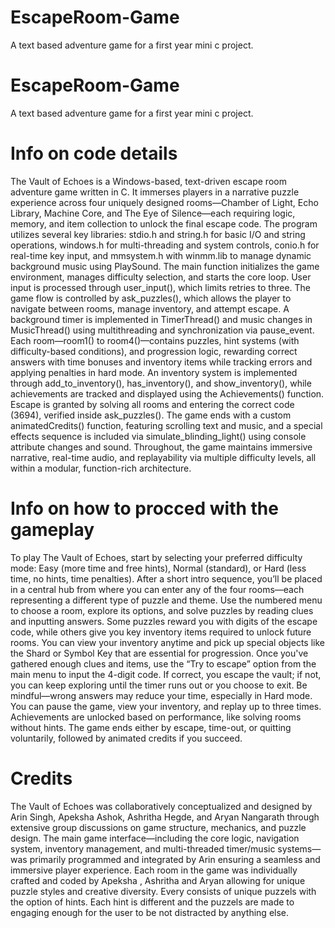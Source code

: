 # EscapeRoom-Game
A text based adventure game for a first year mini c project. 
# EscapeRoom-Game
A text based adventure game for a first year mini c project. 
# Info on code details
The Vault of Echoes is a Windows-based, text-driven escape room adventure game written in C. It immerses players in a narrative puzzle experience across four uniquely designed rooms—Chamber of Light, Echo Library, Machine Core, and The Eye of Silence—each requiring logic, memory, and item collection to unlock the final escape code. The program utilizes several key libraries: stdio.h and string.h for basic I/O and string operations, windows.h for multi-threading and system controls, conio.h for real-time key input, and mmsystem.h with winmm.lib to manage dynamic background music using PlaySound. The main function initializes the game environment, manages difficulty selection, and starts the core loop. User input is processed through user_input(), which limits retries to three. The game flow is controlled by ask_puzzles(), which allows the player to navigate between rooms, manage inventory, and attempt escape. A background timer is implemented in TimerThread() and music changes in MusicThread() using multithreading and synchronization via pause_event. Each room—room1() to room4()—contains puzzles, hint systems (with difficulty-based conditions), and progression logic, rewarding correct answers with time bonuses and inventory items while tracking errors and applying penalties in hard mode. An inventory system is implemented through add_to_inventory(), has_inventory(), and show_inventory(), while achievements are tracked and displayed using the Achievements() function. Escape is granted by solving all rooms and entering the correct code (3694), verified inside ask_puzzles(). The game ends with a custom animatedCredits() function, featuring scrolling text and music, and a special effects sequence is included via simulate_blinding_light() using console attribute changes and sound. Throughout, the game maintains immersive narrative, real-time audio, and replayability via multiple difficulty levels, all within a modular, function-rich architecture.
# Info on how to procced with the gameplay
To play The Vault of Echoes, start by selecting your preferred difficulty mode: Easy (more time and free hints), Normal (standard), or Hard (less time, no hints, time penalties). After a short intro sequence, you’ll be placed in a central hub from where you can enter any of the four rooms—each representing a different type of puzzle and theme. Use the numbered menu to choose a room, explore its options, and solve puzzles by reading clues and inputting answers. Some puzzles reward you with digits of the escape code, while others give you key inventory items required to unlock future rooms. You can view your inventory anytime and pick up special objects like the Shard or Symbol Key that are essential for progression. Once you've gathered enough clues and items, use the “Try to escape” option from the main menu to input the 4-digit code. If correct, you escape the vault; if not, you can keep exploring until the timer runs out or you choose to exit. Be mindful—wrong answers may reduce your time, especially in Hard mode. You can pause the game, view your inventory, and replay up to three times. Achievements are unlocked based on performance, like solving rooms without hints. The game ends either by escape, time-out, or quitting voluntarily, followed by animated credits if you succeed.
# Credits
The Vault of Echoes was collaboratively conceptualized and designed by Arin Singh, Apeksha Ashok, Ashritha Hegde, and Aryan Nangarath through extensive group discussions on game structure, mechanics, and puzzle design. The main game interface—including the core logic, navigation system, inventory management, and multi-threaded timer/music systems—was primarily programmed and integrated by Arin ensuring a seamless and immersive player experience. Each room in the game was individually crafted and coded by Apeksha , Ashritha and Aryan allowing for unique puzzle styles and creative diversity. Every consists of unique puzzels with the option of hints. Each hint is different and the puzzels are made to engaging enough for the user to be not distracted by anything else. 

